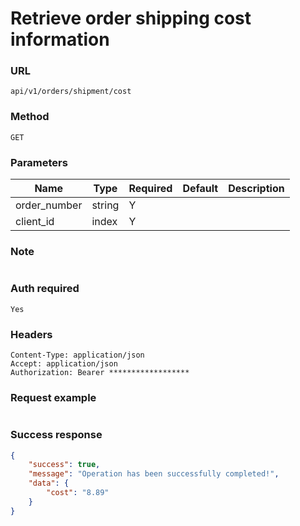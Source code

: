 # Retrieve order shipping cost information
### URL

```text
api/v1/orders/shipment/cost
```

### Method

```text
GET
```

### Parameters

| Name         | Type   | Required | Default | Description |
|--------------|--------|----------|---------|-------------|
| order_number | string | Y        |         |             |
| client_id    | index  | Y        |         |             |

### Note

```text

```

### Auth required

```text
Yes
```

### Headers

```text
Content-Type: application/json
Accept: application/json
Authorization: Bearer ******************
```

### Request example

```json

```

### Success response
```json
{
    "success": true,
    "message": "Operation has been successfully completed!",
    "data": {
        "cost": "8.89"
    }
}
```